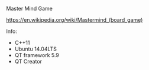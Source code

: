 Master Mind Game

https://en.wikipedia.org/wiki/Mastermind_(board_game)

Info:
- C++11
- Ubuntu 14.04LTS
- QT framework 5.9
- QT Creator
